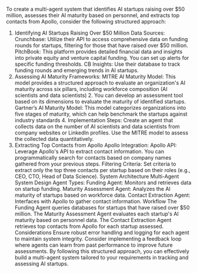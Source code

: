 To create a multi-agent system that identifies AI startups raising over $50 million, assesses their AI maturity based on personnel, and extracts top contacts from Apollo, consider the following structured approach:
1. Identifying AI Startups Raising Over $50 Million
Data Sources:
Crunchbase: Utilize their API to access comprehensive data on funding rounds for startups, filtering for those that have raised over $50 million.
PitchBook: This platform provides detailed financial data and insights into private equity and venture capital funding. You can set up alerts for specific funding thresholds.
CB Insights: Use their database to track funding rounds and emerging trends in AI startups.
2. Assessing AI Maturity
Frameworks:
MITRE AI Maturity Model: This model provides a structured approach to evaluate an organization's AI maturity across six pillars, including workforce composition (AI scientists and data scientists) 2. You can develop an assessment tool based on its dimensions to evaluate the maturity of identified startups.
Gartner’s AI Maturity Model: This model categorizes organizations into five stages of maturity, which can help benchmark the startups against industry standards 4.
Implementation Steps:
Create an agent that collects data on the number of AI scientists and data scientists from company websites or LinkedIn profiles.
Use the MITRE model to assess the collected data quantitatively.
3. Extracting Top Contacts from Apollo
Apollo Integration:
Apollo API: Leverage Apollo's API to extract contact information. You can programmatically search for contacts based on company names gathered from your previous steps.
Filtering Criteria: Set criteria to extract only the top three contacts per startup based on their roles (e.g., CEO, CTO, Head of Data Science).
System Architecture
Multi-Agent System Design
Agent Types:
Funding Agent: Monitors and retrieves data on startup funding.
Maturity Assessment Agent: Analyzes the AI maturity of startups based on workforce data.
Contact Extraction Agent: Interfaces with Apollo to gather contact information.
Workflow
The Funding Agent queries databases for startups that have raised over $50 million.
The Maturity Assessment Agent evaluates each startup's AI maturity based on personnel data.
The Contact Extraction Agent retrieves top contacts from Apollo for each startup assessed.
Considerations
Ensure robust error handling and logging for each agent to maintain system integrity.
Consider implementing a feedback loop where agents can learn from past performance to improve future assessments.
By following this structured approach, you can effectively build a multi-agent system tailored to your requirements in tracking and assessing AI startups.
